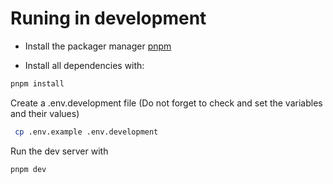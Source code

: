 # Runing in development

- Install the packager manager [pnpm](https://pnpm.io/installation)

- Install all dependencies with:
```sh
pnpm install
```

Create a .env.development file (Do not forget to check and set the variables and their values)
```sh
 cp .env.example .env.development
```

Run the dev server with
```sh
pnpm dev
```
